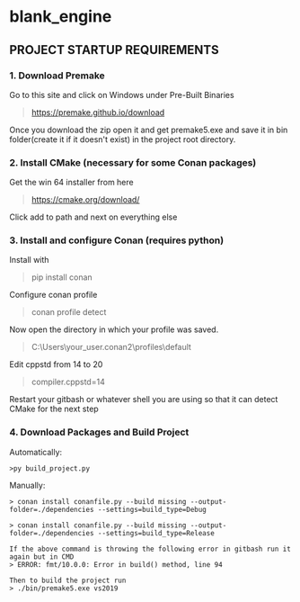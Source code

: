 # blank_engine

## PROJECT STARTUP REQUIREMENTS

### 1. Download Premake

Go to this site and click on Windows under Pre-Built Binaries
> https://premake.github.io/download 

Once you download the zip open it and get premake5.exe and save it in bin folder(create it if it doesn't exist) in the project root directory.

### 2. Install CMake (necessary for some Conan packages)

Get the win 64 installer from here
>https://cmake.org/download/

Click add to path and next on everything else

### 3. Install and configure Conan (requires python)

Install with
> pip install conan

Configure conan profile
> conan profile detect

Now open the directory in which your profile was saved. 
> C:\Users\your_user\.conan2\profiles\default

Edit cppstd from 14 to 20
> compiler.cppstd=14

Restart your gitbash or whatever shell you are using so that it can detect CMake for the next step

### 4. Download Packages and Build Project

Automatically:

    >py build_project.py

Manually:

    > conan install conanfile.py --build missing --output-folder=./dependencies --settings=build_type=Debug
    
    > conan install conanfile.py --build missing --output-folder=./dependencies --settings=build_type=Release

    If the above command is throwing the following error in gitbash run it again but in CMD
    > ERROR: fmt/10.0.0: Error in build() method, line 94

    Then to build the project run
    > ./bin/premake5.exe vs2019